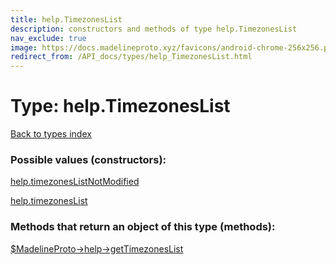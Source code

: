 ```yaml
---
title: help.TimezonesList
description: constructors and methods of type help.TimezonesList
nav_exclude: true
image: https://docs.madelineproto.xyz/favicons/android-chrome-256x256.png
redirect_from: /API_docs/types/help_TimezonesList.html
---
```

# Type: help.TimezonesList
[Back to types index](index.html)



### Possible values (constructors):

[help.timezonesListNotModified](/API_docs/constructors/help.timezonesListNotModified.html)  

[help.timezonesList](/API_docs/constructors/help.timezonesList.html)  



### Methods that return an object of this type (methods):

[$MadelineProto->help->getTimezonesList](/API_docs/methods/help.getTimezonesList.html)  



